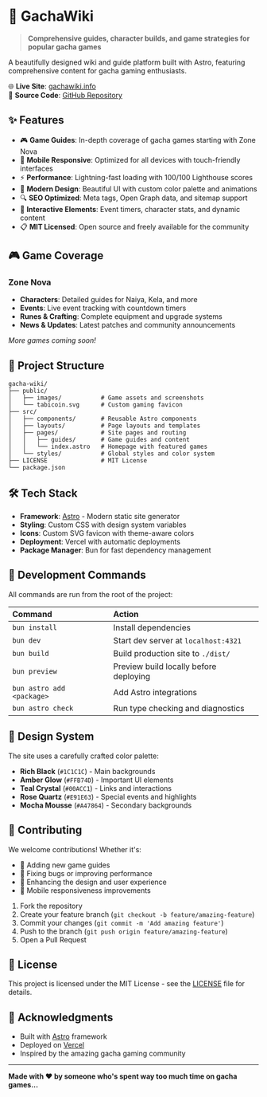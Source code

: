# 🎲 GachaWiki

> **Comprehensive guides, character builds, and game strategies for popular gacha games**

A beautifully designed wiki and guide platform built with Astro, featuring comprehensive content for gacha gaming enthusiasts.

🌐 **Live Site**: [gachawiki.info](https://gachawiki.info)  
📖 **Source Code**: [GitHub Repository](https://github.com/boring877/gacha-wiki)

## ✨ Features

- 🎮 **Game Guides**: In-depth coverage of gacha games starting with Zone Nova
- 📱 **Mobile Responsive**: Optimized for all devices with touch-friendly interfaces
- ⚡ **Performance**: Lightning-fast loading with 100/100 Lighthouse scores
- 🎨 **Modern Design**: Beautiful UI with custom color palette and animations
- 🔍 **SEO Optimized**: Meta tags, Open Graph data, and sitemap support
- 🎯 **Interactive Elements**: Event timers, character stats, and dynamic content
- 📋 **MIT Licensed**: Open source and freely available for the community

## 🎮 Game Coverage

### Zone Nova
- **Characters**: Detailed guides for Naiya, Kela, and more
- **Events**: Live event tracking with countdown timers
- **Runes & Crafting**: Complete equipment and upgrade systems
- **News & Updates**: Latest patches and community announcements

*More games coming soon!*

## 🚀 Project Structure

```text
gacha-wiki/
├── public/
│   ├── images/           # Game assets and screenshots
│   └── tabicoin.svg      # Custom gaming favicon
├── src/
│   ├── components/       # Reusable Astro components
│   ├── layouts/          # Page layouts and templates
│   ├── pages/            # Site pages and routing
│   │   ├── guides/       # Game guides and content
│   │   └── index.astro   # Homepage with featured games
│   └── styles/           # Global styles and color system
├── LICENSE               # MIT License
└── package.json
```

## 🛠️ Tech Stack

- **Framework**: [Astro](https://astro.build) - Modern static site generator
- **Styling**: Custom CSS with design system variables
- **Icons**: Custom SVG favicon with theme-aware colors
- **Deployment**: Vercel with automatic deployments
- **Package Manager**: Bun for fast dependency management

## 🧞 Development Commands

All commands are run from the root of the project:

| Command                   | Action                                           |
| :------------------------ | :----------------------------------------------- |
| `bun install`             | Install dependencies                             |
| `bun dev`                 | Start dev server at `localhost:4321`            |
| `bun build`               | Build production site to `./dist/`              |
| `bun preview`             | Preview build locally before deploying          |
| `bun astro add <package>` | Add Astro integrations                          |
| `bun astro check`         | Run type checking and diagnostics               |

## 🎨 Design System

The site uses a carefully crafted color palette:

- **Rich Black** (`#1C1C1C`) - Main backgrounds
- **Amber Glow** (`#FFB74D`) - Important UI elements  
- **Teal Crystal** (`#00ACC1`) - Links and interactions
- **Rose Quartz** (`#E91E63`) - Special events and highlights
- **Mocha Mousse** (`#A47864`) - Secondary backgrounds

## 🤝 Contributing

We welcome contributions! Whether it's:
- 📝 Adding new game guides
- 🐛 Fixing bugs or improving performance  
- 🎨 Enhancing the design and user experience
- 📱 Mobile responsiveness improvements

1. Fork the repository
2. Create your feature branch (`git checkout -b feature/amazing-feature`)
3. Commit your changes (`git commit -m 'Add amazing feature'`)
4. Push to the branch (`git push origin feature/amazing-feature`)
5. Open a Pull Request

## 📄 License

This project is licensed under the MIT License - see the [LICENSE](LICENSE) file for details.

## 🙏 Acknowledgments

- Built with [Astro](https://astro.build) framework
- Deployed on [Vercel](https://vercel.com)
- Inspired by the amazing gacha gaming community

---

**Made with ❤️ by someone who's spent way too much time on gacha games...**
